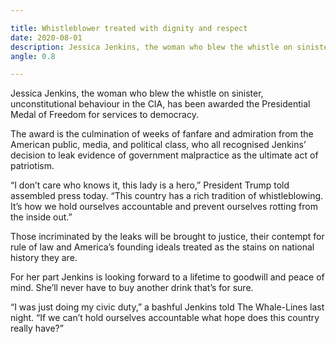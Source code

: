 ```yaml
---

title: Whistleblower treated with dignity and respect
date: 2020-08-01
description: Jessica Jenkins, the woman who blew the whistle on sinister, unconstitutional behaviour in the CIA, has been awarded the Presidential Medal of Freedom for services to democracy.
angle: 0.8

---
```


Jessica Jenkins, the woman who blew the whistle on sinister, unconstitutional behaviour in the CIA, has been awarded the Presidential Medal of Freedom for services to democracy.

The award is the culmination of weeks of fanfare and admiration from the American public, media, and political class, who all recognised Jenkins’ decision to leak evidence of government malpractice as the ultimate act of patriotism.

“I don’t care who knows it, this lady is a hero,” President Trump told assembled press today. “This country has a rich tradition of whistleblowing. It’s how we hold ourselves accountable and prevent ourselves rotting from the inside out.”

Those incriminated by the leaks will be brought to justice, their contempt for rule of law and America’s founding ideals treated as the stains on national history they are.

For her part Jenkins is looking forward to a lifetime to goodwill and peace of mind. She’ll never have to buy another drink that’s for sure.

“I was just doing my civic duty,” a bashful Jenkins told The Whale-Lines last night. “If we can’t hold ourselves accountable what hope does this country really have?”